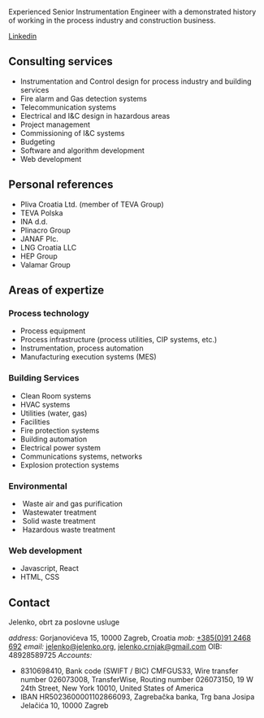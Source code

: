 Experienced Senior Instrumentation Engineer with a demonstrated history of working in the process industry and construction business. 

[Linkedin](https://www.linkedin.com/in/jelenko-crnjak-00602720/)

## Consulting services

*	Instrumentation and Control design for process industry and building services
*	Fire alarm and Gas detection systems
*	Telecommunication systems
*	Electrical and I&C design in hazardous areas
*	Project management
*	Commissioning of I&C systems
*	Budgeting
* Software and algorithm development
* Web development

## Personal references

*	Pliva Croatia Ltd. (member of TEVA Group)
*	TEVA Polska
*	INA d.d.
*	Plinacro Group
*	JANAF Plc.
*	LNG Croatia LLC
*	HEP Group
*	Valamar Group

## Areas of expertize

### Process technology

*	Process equipment
*	Process infrastructure (process utilities, CIP systems, etc.)
*	Instrumentation, process automation
*	Manufacturing execution systems (MES)

### Building Services

*	Clean Room systems
*	HVAC systems
*	Utilities (water, gas)
*	Facilities
*	Fire protection systems
*	Building automation
*	Electrical power system
*	Communications systems, networks
*	Explosion protection systems

### Environmental

*	 Waste air and gas purification
*	 Wastewater treatment
*	 Solid waste treatment
*	 Hazardous waste treatment

### Web development

* Javascript, React
* HTML, CSS

## Contact

Jelenko, obrt za poslovne usluge

*address:* Gorjanovićeva 15, 10000 Zagreb, Croatia
*mob:* <a href="tel:+385912468692">+385(0)91 2468 692</a>
*email:* <a href="mailto:jelenko@jelenko.org">jelenko@jelenko.org</a>, <a href="mailto:jelenko.crnjak@gmail.com">jelenko.crnjak@gmail.com</a>
OIB: 48928589725
*Accounts:*

*	8310698410, Bank code (SWIFT / BIC) CMFGUS33, Wire transfer number 026073008, TransferWise, Routing number 026073150, 19 W 24th Street, New York 10010, United States of America
*	IBAN HR5023600001102866093, Zagrebačka banka, Trg bana Josipa Jelačića 10, 10000 Zagreb
